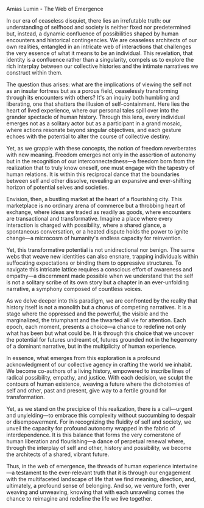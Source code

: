 Amias Lumin - The Web of Emergence

In our era of ceaseless disquiet, there lies an irrefutable truth: our understanding of selfhood and society is neither fixed nor predetermined but, instead, a dynamic confluence of possibilities shaped by human encounters and historical contingencies. We are ceaseless architects of our own realities, entangled in an intricate web of interactions that challenges the very essence of what it means to be an individual. This revelation, that identity is a confluence rather than a singularity, compels us to explore the rich interplay between our collective histories and the intimate narratives we construct within them.

The question thus arises: what are the implications of viewing the self not as an insular fortress but as a porous field, ceaselessly transforming through its encounters with others? It's an inquiry both humbling and liberating, one that shatters the illusion of self-containment. Here lies the heart of lived experience, where our personal tales spill over into the grander spectacle of human history. Through this lens, every individual emerges not as a solitary actor but as a participant in a grand mosaic, where actions resonate beyond singular objectives, and each gesture echoes with the potential to alter the course of collective destiny.

Yet, as we grapple with these concepts, the notion of freedom reverberates with new meaning. Freedom emerges not only in the assertion of autonomy but in the recognition of our interconnectedness—a freedom born from the realization that to truly know oneself, one must engage with the tapestry of human relations. It is within this reciprocal dance that the boundaries between self and other dissolve, revealing an expansive and ever-shifting horizon of potential selves and societies.

Envision, then, a bustling market at the heart of a flourishing city. This marketplace is no ordinary arena of commerce but a throbbing heart of exchange, where ideas are traded as readily as goods, where encounters are transactional and transformative. Imagine a place where every interaction is charged with possibility, where a shared glance, a spontaneous conversation, or a heated dispute holds the power to ignite change—a microcosm of humanity's endless capacity for reinvention.

Yet, this transformative potential is not unidirectional nor benign. The same webs that weave new identities can also ensnare, trapping individuals within suffocating expectations or binding them to oppressive structures. To navigate this intricate lattice requires a conscious effort of awareness and empathy—a discernment made possible when we understand that the self is not a solitary scribe of its own story but a chapter in an ever-unfolding narrative, a symphony composed of countless voices.

As we delve deeper into this paradigm, we are confronted by the reality that history itself is not a monolith but a chorus of competing narratives. It is a stage where the oppressed and the powerful, the visible and the marginalized, the triumphant and the thwarted all vie for attention. Each epoch, each moment, presents a choice—a chance to redefine not only what has been but what could be. It is through this choice that we uncover the potential for futures undreamt of, futures grounded not in the hegemony of a dominant narrative, but in the multiplicity of human experience.

In essence, what emerges from this exploration is a profound acknowledgment of our collective agency in crafting the world we inhabit. We become co-authors of a living history, empowered to inscribe lines of radical possibility, empathy, and justice. With each decision, we sculpt the contours of human existence, weaving a future where the dichotomies of self and other, past and present, give way to a fertile ground for transformation.

Yet, as we stand on the precipice of this realization, there is a call—urgent and unyielding—to embrace this complexity without succumbing to despair or disempowerment. For in recognizing the fluidity of self and society, we unveil the capacity for profound autonomy wrapped in the fabric of interdependence. It is this balance that forms the very cornerstone of human liberation and flourishing—a dance of perpetual renewal where, through the interplay of self and other, history and possibility, we become the architects of a shared, vibrant future.

Thus, in the web of emergence, the threads of human experience intertwine—a testament to the ever-relevant truth that it is through our engagement with the multifaceted landscape of life that we find meaning, direction, and, ultimately, a profound sense of belonging. And so, we venture forth, ever weaving and unweaving, knowing that with each unraveling comes the chance to reimagine and redefine the life we live together.